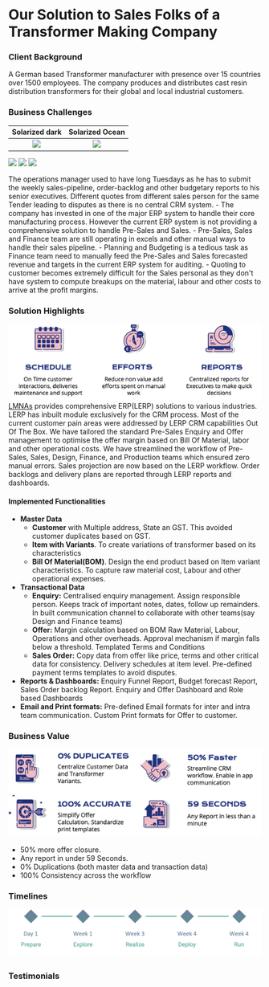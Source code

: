 
# Our Solution to Sales Folks of a Transformer Making Company

### Client Background
A German based Transformer manufacturer with presence over 15 countries over 1500 employees. The company produces and distributes cast resin distribution transformers for their global and local industrial customers. 
### Business Challenges
Solarized dark             |  Solarized Ocean
:-------------------------:|:-------------------------:
![](https://img-premium.flaticon.com/png/512/3339/premium/3339155.png?token=exp=1632583405~hmac=ec2d12966b3f180a7b0c9ee680b71228)  |  ![](https://...Ocean.png)

<p float="left">
  <img src="https://img-premium.flaticon.com/png/512/4176/premium/4176976.png?token=exp=1632582905~hmac=0bbd0c290006aed48934baf9c0434b5b" width="100" />
  <img src="https://cdn-icons-png.flaticon.com/512/1180/1180708.png" width="100" /> 
  <img src="https://cdn-icons-png.flaticon.com/512/3531/3531568.png" width="100" />
</p>
The operations manager used to have long Tuesdays as he has to submit the weekly sales-pipeline, order-backlog and other budgetary reports to his senior executives.
Different quotes from different sales person for the same Tender leading to disputes as there is no central CRM system.
 - The company has invested in one of the major ERP system to handle their  core manufacturing process. However the current ERP system is not providing a comprehensive solution to handle Pre-Sales and Sales. 
 - Pre-Sales, Sales and Finance team are still operating in excels and other manual ways to handle their sales pipeline.
 - Planning and Budgeting is a tedious task as Finance team need to manually feed the Pre-Sales and Sales forecasted revenue and targets in the current ERP system for auditing. 
 - Quoting to customer becomes extremely difficult for the Sales personal as they don't have system to compute breakups on the material, labour and other costs to arrive at the profit margins.

### Solution Highlights
![enter image description here](https://github.com/lmnaslimited/marketing/blob/week35/linkedin/post/week35/assets/SGB%20Requirements.png?raw=true)
[LMNAs](https://lmnas.com) provides comprehensive ERP(LERP) solutions to various industries. LERP has inbuilt module exclusively for the CRM process. Most of the current customer pain areas were addressed by LERP CRM capabilities Out Of The Box.
We have tailored the standard Pre-Sales Enquiry and Offer management to optimise the offer margin based on Bill Of Material, labor and other operational costs.
We have streamlined the workflow of Pre-Sales, Sales, Design, Finance, and Production teams which ensured zero manual errors. Sales projection are now  based on the LERP workflow. Order backlogs and delivery plans are reported through LERP reports and dashboards.
#### Implemented Functionalities

 - **Master Data**
	 - **Customer** with Multiple address, State an GST. This avoided customer duplicates based on GST.
	 - **Item with Variants**. To create variations of transformer based on its characteristics
	 - **Bill Of Material(BOM)**. Design the end product based on Item variant characteristics. To capture raw material cost, Labour and other operational expenses. 
 - **Transactional Data**
	 - **Enquiry:** Centralised enquiry management. Assign responsible person. Keeps track of important notes, dates, follow up remainders. In built communication channel to collaborate with other teams(say Design and Finance teams)
	 - **Offer:** Margin calculation based on BOM Raw Material, Labour, Operations and other overheads. Approval mechanism if margin falls below a threshold. Templated Terms and Conditions
	 - **Sales Order:** Copy data from offer like price, terms and other critical data for consistency. Delivery schedules at item level. Pre-defined payment terms templates to avoid disputes.
 - **Reports & Dashboards:** Enquiry Funnel Report, Budget forecast Report, Sales Order backlog Report. Enquiry and Offer Dashboard and Role based Dashboards
 - **Email and Print formats:** Pre-defined Email formats for inter and intra team communication. Custom Print formats for Offer to customer.

### Business Value
![enter image description here](https://github.com/lmnaslimited/marketing/blob/week35/linkedin/post/week35/assets/SGB%20Business%20value.png?raw=true)
 - 50% more offer closure. 
 - Any report in under 59 Seconds. 
 - 0% Duplications (both master data and transaction data) 
 - 100% Consistency across the workflow
### Timelines
![enter image description here](https://github.com/lmnaslimited/marketing/blob/week35/linkedin/post/week35/assets/project-timings.png?raw=true)

### Testimonials


<!--stackedit_data:
eyJoaXN0b3J5IjpbLTE2NjcyOTc0ODcsLTE1MTI3Nzk3NjYsNj
UyNDIxODQ5LC0xNjEzMzY3OTY3LC02OTgyNTY1ODMsLTE3ODg3
MjA1MzcsLTE5ODc1MTcxOTUsMTc4MzE3NjgxLC0xMjEyMTI3Nj
QxLDEwNDcwODQxMzEsLTMzMjgzNzI3OCwtODA4NzkyOTM3LC05
NzYzNTE3NjcsMTk1MDI2MjU5MCwxNzc5OTUyNjk0LC03OTExMT
I3MjEsLTIwODIwMTUyMzcsNjI1MzkyNDgyLDE5MzkzMTc2MDgs
MTQ5NDUyNTM1Nl19
-->